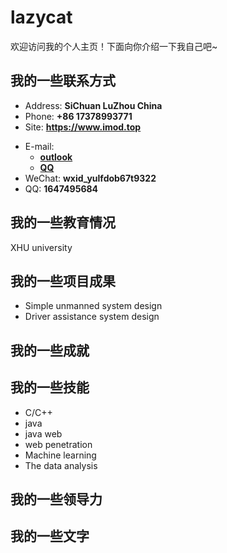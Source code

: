 # lazycat

欢迎访问我的个人主页！下面向你介绍一下我自己吧~

<!-- slide -->

## 我的一些联系方式

- Address: **SiChuan LuZhou China**
- Phone: **+86 17378993771**
- Site: **<https://www.imod.top>**

<!-- slide vertical=true -->

- E-mail:
  - **[outlook](mailto:verylazycat@outlook.com)**
  - **[QQ](mailto:1647495684@qq.com)**
- WeChat: **wxid_yulfdob67t9322**
- QQ: **1647495684**

<!-- slide -->

## 我的一些教育情况

<!-- slide vertical=true -->

XHU university

<!-- slide -->

## 我的一些项目成果

<!-- slide vertical=true -->

- Simple unmanned system design
- Driver assistance system design

<!-- slide -->

## 我的一些成就

<!-- slide vertical=true -->



<!-- slide vertical=true -->



<!-- slide -->

## 我的一些技能

<!-- slide vertical=true -->

- C/C++
- java
- java web
- web penetration
- Machine learning
- The data analysis

<!-- slide vertical=true -->



<!-- slide -->

## 我的一些领导力



<!-- slide -->

## 我的一些文字



<!-- slide vertical=true -->

